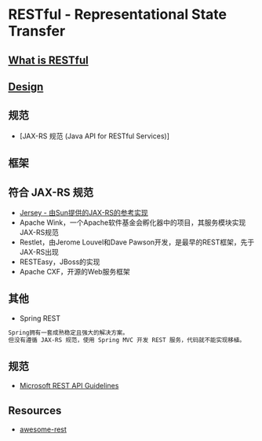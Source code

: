 # RESTful - Representational State Transfer

## [What is RESTful](WhatIs.md)

## [Design](design/README.md)

## 规范
* [JAX-RS 规范 (Java API for RESTful Services)]

## 框架
## 符合 JAX-RS 规范
* [Jersey - 由Sun提供的JAX-RS的参考实现](https://github.com/SunnnyChan/sc.drill-code/blob/master/web/jersy/)
* Apache Wink，一个Apache软件基金会孵化器中的项目，其服务模块实现JAX-RS规范
* Restlet，由Jerome Louvel和Dave Pawson开发，是最早的REST框架，先于JAX-RS出现
* RESTEasy，JBoss的实现
* Apache CXF，开源的Web服务框架

## 其他
* Spring REST
```md
Spring拥有一套成熟稳定且强大的解决方案。
但没有遵循 JAX-RS 规范，使用 Spring MVC 开发 REST 服务，代码就不能实现移植。
```

## 规范

* [Microsoft REST API Guidelines](https://github.com/microsoft/api-guidelines/blob/vNext/Guidelines.md)

## Resources

* [awesome-rest](https://github.com/marmelab/awesome-rest)

